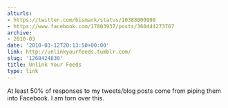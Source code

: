 ```yaml
---
alturls:
- https://twitter.com/bismark/status/10388000998
- https://www.facebook.com/17803937/posts/360444273767
archive:
- 2010-03
date: '2010-03-12T20:13:50+00:00'
link: http://unlinkyourfeeds.tumblr.com/
slug: '1268424830'
title: Unlink Your Feeds
type: link
---
```


At least 50% of responses to my tweets/blog posts come from piping them into Facebook. I am torn over this.

